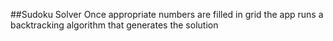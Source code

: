 ##Sudoku Solver
Once appropriate numbers are filled in grid the app runs a backtracking algorithm that generates the solution
